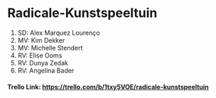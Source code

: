 # Radicale-Kunstspeeltuin

1. SD: Alex Marquez Lourenço
2. MV: Kim Dekker
3. MV: Michelle Stendert
4. RV: Elise Ooms
5. RV: Dunya Zedak
6. RV: Angelina Bader

#### Trello Link: https://trello.com/b/1txy5VOE/radicale-kunstspeeltuin
